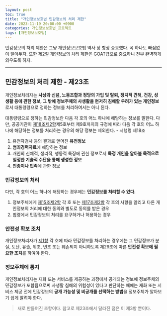 ```yaml
---
layout: post
toc: true
title: "개인정보보호법 민감정보의 처리 제한"
date: 2023-11-19 20:00:00 +0900
categories: 개인정보보호법_프로젝트
tags: [개인정보보호법]
---
```

민감정보의 처리 제한은 그냥 개인정보보호법 역사 상 항상 중요했다. 꼭 하나도 빠짐없이 알아두자. 또한 제2절 개인정보의 처리 제한은 GOAT급으로 중요하니 전부 완벽하게 외우도록 하자.

---

## 민감정보의 처리 제한 - 제23조

개인정보처리자는 **사상과 신념, 노동조합과 정당의 가입 및 탈퇴, 정치적 견해, 건강, 성생활 등에 관한 정보, 그 밖에 정보주체의 사생활을 현저히 침해할 우려가 있는 개인정보**로서 대통령령으로 정하는 정보를 처리하여서는 아니 된다.

대통령령으로 정하는 민감정보란 다음 각 호의 어느 하나에 해당하는 정보를 말한다. 다만, 공공기관이 [제18조제2항](https://ohthecomet.github.io/%EA%B0%9C%EC%9D%B8%EC%A0%95%EB%B3%B4%EB%B3%B4%ED%98%B8%EB%B2%95_%ED%94%84%EB%A1%9C%EC%A0%9D%ED%8A%B8/2023/09/25/%EA%B0%9C%EC%9D%B8%EC%A0%95%EB%B3%B4%EB%B3%B4%ED%98%B8%EB%B2%95-%EA%B0%9C%EC%9D%B8%EC%A0%95%EB%B3%B4%EC%9D%98-%EB%AA%A9%EC%A0%81-%EC%99%B8-%EC%9D%B4%EC%9A%A9-%EB%B0%8F-%EC%A0%9C%EA%B3%B5.html#%EA%B0%9C%EC%9D%B8%EC%A0%95%EB%B3%B4%EC%9D%98-%EB%AA%A9%EC%A0%81-%EC%99%B8-%EC%9D%B4%EC%9A%A9-%EB%B0%8F-%EC%A0%9C%EA%B3%B5)제5호부터 제9호까지의 규정에 따라 다음 각 호의 어느 하나에 해당하는 정보를 처리하는 경우의 해당 정보는 제외한다. - 시행령 제18조

 1. 유전자검사 등의 결과로 얻어진 **유전정보**
 2. **범죄경력자료**에 해당하는 정보
 3. 개인의 신체적, 생리적, 행동적 특징에 관한 정보로서 **특정 개인을 알아볼 목적으로 일정한 기술적 수단을 통해 생성한 정보**
 4. **인종이나 민족**에 관한 정보

### 민감정보의 처리

다만, 각 호의 어느 하나에 해당하는 경우에는 **민감정보를 처리할 수 있다.**

 1. 정보주체에게 [제15조제2항](https://ohthecomet.github.io/%EA%B0%9C%EC%9D%B8%EC%A0%95%EB%B3%B4%EB%B3%B4%ED%98%B8%EB%B2%95_%ED%94%84%EB%A1%9C%EC%A0%9D%ED%8A%B8/2023/09/24/%EA%B0%9C%EC%9D%B8%EC%A0%95%EB%B3%B4%EB%B3%B4%ED%98%B8%EB%B2%95-%EA%B0%9C%EC%9D%B8%EC%A0%95%EB%B3%B4%EC%9D%98-%EC%9D%BC%EB%B0%98%EC%A0%81-%EC%B2%98%EB%A6%AC.html#%EC%A0%95%EB%B3%B4%EC%A3%BC%EC%B2%B4%EC%9D%98-%EB%8F%99%EC%9D%98) 각 호 또는 [제17조제2항](https://ohthecomet.github.io/%EA%B0%9C%EC%9D%B8%EC%A0%95%EB%B3%B4%EB%B3%B4%ED%98%B8%EB%B2%95_%ED%94%84%EB%A1%9C%EC%A0%9D%ED%8A%B8/2023/09/24/%EA%B0%9C%EC%9D%B8%EC%A0%95%EB%B3%B4%EB%B3%B4%ED%98%B8%EB%B2%95-%EA%B0%9C%EC%9D%B8%EC%A0%95%EB%B3%B4%EC%9D%98-%EC%9D%BC%EB%B0%98%EC%A0%81-%EC%B2%98%EB%A6%AC.html#%EC%A0%95%EB%B3%B4%EC%A3%BC%EC%B2%B4%EC%9D%98-%EB%8F%99%EC%9D%98-1) 각 호의 사항을 알리고 다른 개인정보의 처리에 대한 동의와 별도로 동의를 받은 경우
 2. 법령에서 민감정보의 처리를 요구하거나 허용하는 경우

### 안전성 확보 조치

개인정보처리자가 [제1항](#민감정보의-처리) 각 호에 따라 민감정보를 처리하는 경우에는 그 민감정보가 분실, 도난, 유출, 위조, 변조 또는 훼손되지 아니하도록 제29조에 따른 **안전성 확보에 필요한 조치**를 하여야 한다.

### 정보주체에 통지

개인정보처리자는 재화 또는 서비스를 제공하는 과정에서 공개되는 정보에 정보주체의 민감정보가 포함됨으로써 사생활 침해의 위험성이 있다고 판단하는 때에는 재화 또는 서비스 제공 전에 민감정보의 **공개 가능성 및 비공개를 선택하는 방법**을 정보주체가 알아보기 쉽게 알려야 한다.

> 새로 만들어진 조항이다. 참고로 제23조에서 달라진 점은 이 제3항 뿐이다.